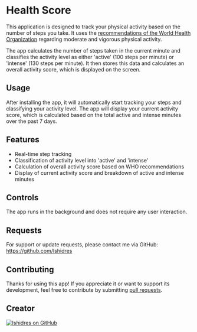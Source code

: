 # Health Score

This application is designed to track your physical activity based on the number of steps you take. It uses the [recommendations of the World Health Organization](https://www.who.int/news-room/fact-sheets/detail/physical-activity) regarding moderate and vigorous physical activity.

The app calculates the number of steps taken in the current minute and classifies the activity level as either 'active' (100 steps per minute) or 'intense' (130 steps per minute). It then stores this data and calculates an overall activity score, which is displayed on the screen.

## Usage

After installing the app, it will automatically start tracking your steps and classifying your activity level. The app will display your current activity score, which is calculated based on the total active and intense minutes over the past 7 days.

## Features

- Real-time step tracking
- Classification of activity level into 'active' and 'intense'
- Calculation of overall activity score based on WHO recommendations
- Display of current activity score and breakdown of active and intense minutes

## Controls

The app runs in the background and does not require any user interaction.

## Requests
For support or update requests, please contact me via GitHub: https://github.com/Ishidres

## Contributing
Thanks for using this app! If you appreciate it or want to support its development, feel free to contribute by submitting [pull requests](https://docs.github.com/en/free-pro-team@latest/github/collaborating-with-issues-and-pull-requests/about-pull-requests).

## Creator

[![Ishidres on GitHub](https://img.shields.io/github/followers/Ishidres?label=Ishidres)](https://github.com/Ishidres)
